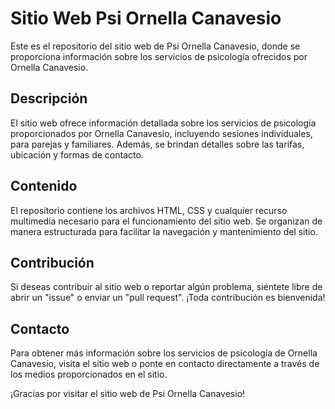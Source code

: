 # Sitio Web Psi Ornella Canavesio

Este es el repositorio del sitio web de Psi Ornella Canavesio, donde se proporciona información sobre los servicios de psicología ofrecidos por Ornella Canavesio.

## Descripción

El sitio web ofrece información detallada sobre los servicios de psicología proporcionados por Ornella Canavesio, incluyendo sesiones individuales, para parejas y familiares. Además, se brindan detalles sobre las tarifas, ubicación y formas de contacto.

## Contenido

El repositorio contiene los archivos HTML, CSS y cualquier recurso multimedia necesario para el funcionamiento del sitio web. Se organizan de manera estructurada para facilitar la navegación y mantenimiento del sitio.

## Contribución

Si deseas contribuir al sitio web o reportar algún problema, siéntete libre de abrir un "issue" o enviar un "pull request". ¡Toda contribución es bienvenida!

## Contacto

Para obtener más información sobre los servicios de psicología de Ornella Canavesio, visita el sitio web o ponte en contacto directamente a través de los medios proporcionados en el sitio.

¡Gracias por visitar el sitio web de Psi Ornella Canavesio!
